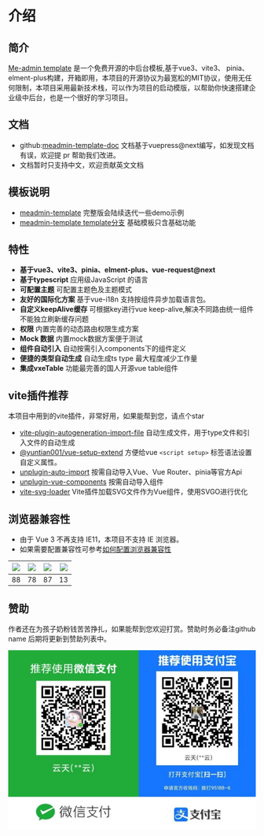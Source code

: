 # 介绍

## 简介 
[Me-admin template](https://github.com/meadmin-cn/meadmin-template) 是一个免费开源的中后台模板,基于vue3、vite3、 pinia、 elment-plus构建，开箱即用，本项目的开源协议为最宽松的MIT协议，使用无任何限制，本项目采用最新技术栈，可以作为项目的启动模版，以帮助你快速搭建企业级中后台，也是一个很好的学习项目。

## 文档
- github:[meadmin-template-doc](https://github.com/meadmin-cn/meadmin-template-doc) 文档基于vuepress@next编写，如发现文档有误，欢迎提 pr 帮助我们改进。
- 文档暂时只支持中文，欢迎贡献英文文档

## 模板说明
- [meadmin-template](https://github.com/meadmin-cn/meadmin-template/tree/main) 完整版会陆续迭代一些demo示例
- [meadmin-template template分支](https://github.com/meadmin-cn/meadmin-template/tree/template) 基础模板只含基础功能

## 特性
 - **基于vue3、vite3、pinia、elment-plus、vue-request@next**
 - **基于typescript** 应用级JavaScript 的语言
 - **可配置主题** 可配置主题色及主题模式
 - **友好的国际化方案** 基于vue-i18n 支持按组件异步加载语言包。
 - **自定义keepAlive缓存** 可根据key进行vue keep-alive,解决不同路由统一组件不能独立刷新缓存问题
 - **权限** 内置完善的动态路由权限生成方案
 - **Mock 数据** 内置mock数据方案便于测试
 - **组件自动引入** 自动按需引入components下的组件定义
 - **便捷的类型自动生成** 自动生成ts type 最大程度减少工作量
 - **集成vxeTable** 功能最完善的国人开源vue table组件

## vite插件推荐
 本项目中用到的vite插件，非常好用，如果能帮到您，请点个star
- [vite-plugin-autogeneration-import-file](https://github.com/yuntian001/vite-plugin-autogeneration-import-file) 自动生成文件，用于type文件和引入文件的自动生成
- [@yuntian001/vue-setup-extend](https://github.com/yuntian001/vue-setup-extend) 方便给vue `<script setup>` 标签语法设置自定义属性。
- [unplugin-auto-import](https://github.com/antfu/unplugin-auto-import) 按需自动导入Vue、Vue Router、pinia等官方Api
- [unplugin-vue-components](https://github.com/antfu/unplugin-vue-components) 按需自动导入组件
- [vite-svg-loader](https://github.com/jpkleemans/vite-svg-loader) Vite插件加载SVG文件作为Vue组件，使用SVGO进行优化


## 浏览器兼容性
- 由于 Vue 3 不再支持 IE11，本项目不支持 IE 浏览器。
- 如果需要配置兼容性可参考[如何配置浏览器兼容性](/other/question.md#如何配置浏览器兼容性)

| ![](https://cdn.jsdelivr.net/npm/@browser-logos/edge/edge_32x32.png) |![](https://cdn.jsdelivr.net/npm/@browser-logos/firefox/firefox_32x32.png) | ![](https://cdn.jsdelivr.net/npm/@browser-logos/chrome/chrome_32x32.png) | ![](https://cdn.jsdelivr.net/npm/@browser-logos/safari/safari_32x32.png)|
| --- | --- | --- | --- |
| 88 | 78 | 87 | 13 |
## 赞助

作者还在为孩子奶粉钱苦苦挣扎，如果能帮到您欢迎打赏。赞助时务必备注github name 后期将更新到赞助列表中。

![](/payCode.jpg)

